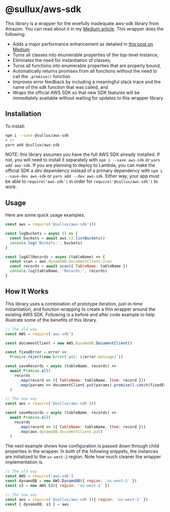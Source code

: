 # @sullux/aws-sdk

This library is a wrapper for the woefully inadequate aws-sdk library from Amazon. You can read about it in my [Medium article](https://medium.com/@sullux/a-better-aws-sdk-d71d4aa156f0). This wrapper does the following:

* Adds a major performance enhancement as detailed in [this post on Medium](https://medium.com/theburningmonk-com/lambda-optimization-tip-enable-http-keep-alive-5c55810f70fe)
* Turns all classes into enumerable properties of the top-level instance,
* Eliminates the need for instantiation of classes,
* Turns all functions into enumerable properties that are properly bound,
* Automatically returns promises from all functions without the need to call the `.promise()` function
* Improves error feedback by including a meaningful stack trace and the name of the sdk function that was called, and
* Wraps the official AWS SDK so that new SDK features will be immediately available without waiting for updates to this wrapper library.

## Installation

To install:

```bash
npm i --save @sullux/aws-sdk
# or
yarn add @sullux/aws-sdk
```

NOTE: this library assumes you have the full AWS SDK already installed. If not, you will need to install it separately with `npm i --save aws-sdk` or `yarn add aws-sdk`. If you are planning to deploy to Lambda, you can make the official SDK a _dev_ dependency instead of a primary dependency with `npm i --save-dev aws-sdk` or `yarn add --dev aws-sdk`. Either way, your app must be able to `require('aws-sdk')` in order for `require('@sullux/aws-sdk')` to work.

## Usage

Here are some quick usage examples.

```javascript
const aws = require('@sullux/aws-sdk')()

const logBuckets = async () => {
  const buckets = await aws.s3.listBuckets()
  console.log('Buckets:', buckets)
}

const logAllRecords = async (tableName) => {
  const scan = aws.dynamoDB.documentClient.scan
  const records = await scan({ TableName: tableName })
  console.log(tableName, 'Records:', records)
}
```

## How It Works

This library uses a combination of prototype iteration, just-in-time instantiation, and function wrapping to create a thin wrapper around the existing AWS SDK. Following is a before and after code example to help illustrate some of the benefits of this library.

```javascript
// The old way
const AWS = require('aws-sdk')

const documentClient = new AWS.DynamoDB.DocumentClient()

const fixedError = error =>
  Promise.reject(new Error(`put: ${error.message}`))

const saveRecords = async (tableName, records) =>
  await Promise.all(
    records
      .map(record => ({ TableName: tableName, Item: record }))
      .map(params => documentClient.put(params).promise().catch(fixedError))
  )

// The new way
const aws = require('@sullux/aws-sdk')()

const saveRecords = async (tableName, records) =>
  await Promise.all(
    records
      .map(record => ({ TableName: tableName, Item: record }))
      .map(aws.dynamoDB.documentClient.put)
  )
```

The next example shows how configuration is passed down through child properties in the wrapper. In both of the following snippets, the instances are initialized to the `us-west-2` region. Note how much cleaner the wrapper implementation is.

```javascript
// The old way
const AWS = require('aws-sdk')
const dynamoDB = new AWS.DynamoDB({ region: 'us-west-2' })
const s3 = new AWS.S3({ region: 'us-west-2' })

// The new way
const aws = require('@sullux/aws-sdk')({ region: 'us-west-2' })
const { dynamoDB, s3 } = aws
```
